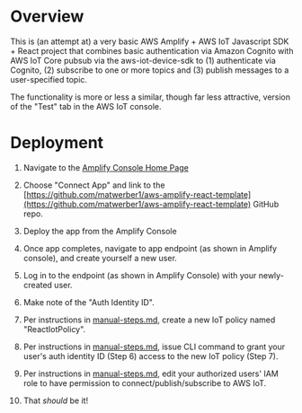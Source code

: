 # Overview

This is (an attempt at) a very basic AWS Amplify + AWS IoT Javascript SDK + React project that combines basic authentication via Amazon Cognito with AWS IoT Core pubsub via the aws-iot-device-sdk to (1) authenticate via Cognito, (2) subscribe to one or more topics and (3) publish messages to a user-specified topic. 

The functionality is more or less a similar, though far less attractive, version of the "Test" tab in the AWS IoT console.


# Deployment

1. Navigate to the [Amplify Console Home Page](https://console.aws.amazon.com/amplify/home)

2. Choose "Connect App" and link to the [https://github.com/matwerber1/aws-amplify-react-template](https://github.com/matwerber1/aws-amplify-react-template) GitHub repo. 

3. Deploy the app from the Amplify Console

4. Once app completes, navigate to app endpoint (as shown in Amplify console), and create yourself a new user.

5. Log in to the endpoint (as shown in Amplify Console) with your newly-created user. 

6. Make note of the "Auth Identity ID".

7. Per instructions in [manual-steps.md](./manual-steps.md]), create a new IoT policy named "ReactIotPolicy".

8. Per instructions in [manual-steps.md](./manual-steps.md]), issue CLI command to grant your user's auth identity ID (Step 6) access to the new IoT policy (Step 7). 

9. Per instructions in [manual-steps.md](./manual-steps.md]), edit your authorized users' IAM role to have permission to connect/publish/subscribe to AWS IoT. 

10. That *should* be it!